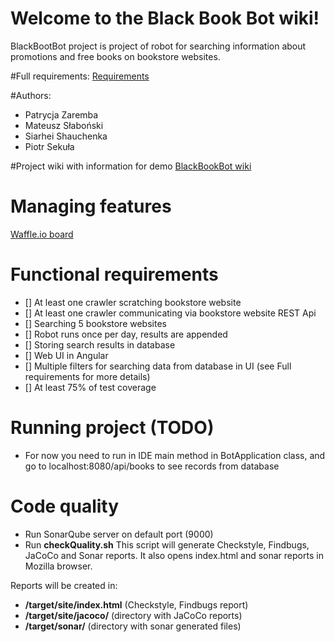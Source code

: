 # Welcome to the Black Book Bot wiki!

BlackBootBot project is project of robot for searching information about promotions
and free books on bookstore websites.

#Full requirements:
[Requirements](https://git.epam.com/tomasz_borek/ja-materials/wikis/project-robot)

#Authors:
 - Patrycja Zaremba
 - Mateusz Słaboński
 - Siarhei Shauchenka
 - Piotr Sekuła
 
#Project wiki with information for demo
[BlackBookBot wiki](https://github.com/Tymoteuszauke/black-book-bot/wiki)

# Managing features
[Waffle.io board](https://waffle.io/Tymoteuszauke/black-book-bot) 

# Functional requirements
- [] At least one crawler scratching bookstore website
- [] At least one crawler communicating via bookstore website REST Api
- [] Searching 5 bookstore websites
- [] Robot runs once per day, results are appended
- [] Storing search results in database
- [] Web UI in Angular
- [] Multiple filters for searching data from database in UI (see Full requirements for more details)
- [] At least 75% of test coverage

# Running project (TODO)
- For now you need to run in IDE main method in BotApplication class, and
go to localhost:8080/api/books to see records from database

# Code quality
- Run SonarQube server on default port (9000)
- Run **checkQuality.sh**
This script will generate Checkstyle, Findbugs, JaCoCo and Sonar reports. 
It also opens index.html and sonar reports in Mozilla browser.

Reports will be created in:
- **/target/site/index.html** (Checkstyle, Findbugs report)
- **/target/site/jacoco/** (directory with JaCoCo reports)
- **/target/sonar/** (directory with sonar generated files)